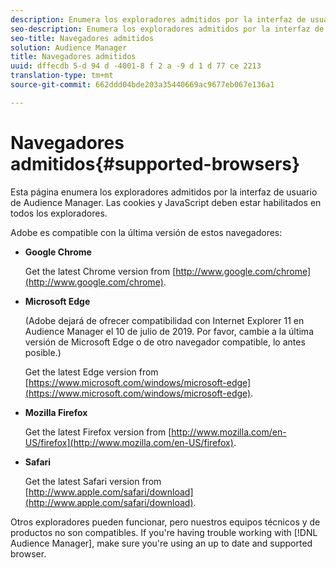```yaml
---
description: Enumera los exploradores admitidos por la interfaz de usuario de Audience Manager. Las cookies y JavaScript deben estar habilitados en todos los exploradores.
seo-description: Enumera los exploradores admitidos por la interfaz de usuario de Audience Manager. Las cookies y JavaScript deben estar habilitados en todos los exploradores.
seo-title: Navegadores admitidos
solution: Audience Manager
title: Navegadores admitidos
uuid: dffecdb 5-d 94 d -4001-8 f 2 a -9 d 1 d 77 ce 2213
translation-type: tm+mt
source-git-commit: 662ddd04bde203a35440669ac9677eb067e136a1

---
```



# Navegadores admitidos{#supported-browsers} 

Esta página enumera los exploradores admitidos por la interfaz de usuario de Audience Manager. Las cookies y JavaScript deben estar habilitados en todos los exploradores.

<!-- 

c_supported_browsers.xml

 -->

Adobe es compatible con la última versión de estos navegadores:

* **Google Chrome**

   Get the latest Chrome version from [http://www.google.com/chrome](http://www.google.com/chrome).

* **Microsoft Edge**

   (Adobe dejará de ofrecer compatibilidad con Internet Explorer 11 en Audience Manager el 10 de julio de 2019. Por favor, cambie a la última versión de Microsoft Edge o de otro navegador compatible, lo antes posible.)

   Get the latest Edge version from [https://www.microsoft.com/windows/microsoft-edge](https://www.microsoft.com/windows/microsoft-edge).

* **Mozilla Firefox**

   Get the latest Firefox version from [http://www.mozilla.com/en-US/firefox](http://www.mozilla.com/en-US/firefox).

* **Safari**

   Get the latest Safari version from [http://www.apple.com/safari/download](http://www.apple.com/safari/download).

Otros exploradores pueden funcionar, pero nuestros equipos técnicos y de productos no son compatibles. If you're having trouble working with [!DNL Audience Manager], make sure you're using an up to date and supported browser.
